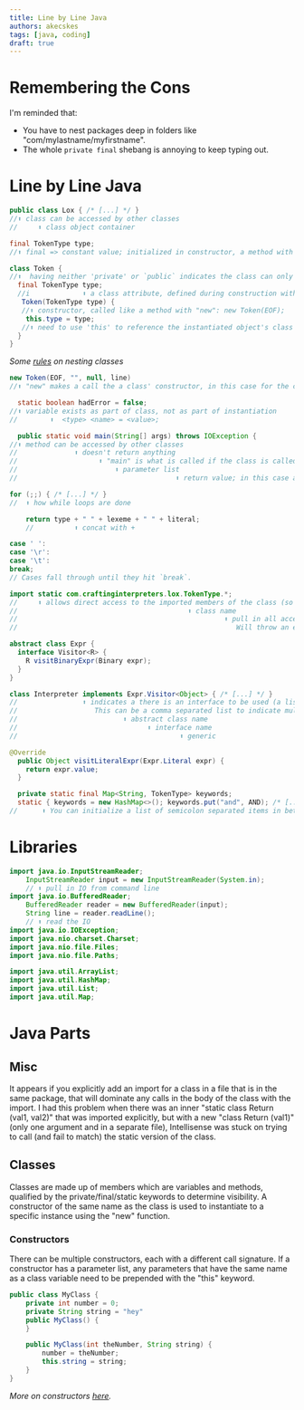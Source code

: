 ```yaml
---
title: Line by Line Java 
authors: akecskes
tags: [java, coding]
draft: true
---
```


# Remembering the Cons
I'm reminded that:
- You have to nest packages deep in folders like "com/mylastname/myfirstname".
- The whole `private final` shebang is annoying to keep typing out.

# Line by Line Java
```java
public class Lox { /* [...] */ }
//⬆️ class can be accessed by other classes
//     ⬆️ class object container
```

```java
final TokenType type;
//⬆️ final => constant value; initialized in constructor, a method with the same name as the class
```

```java
class Token {
//⬆️  having neither 'private' or `public` indicates the class can only be accessed inside of the package.
  final TokenType type;
  //i             ⬆️ a class attribute, defined during construction with the "this" keyword
   Token(TokenType type) {
   //⬆️ constructor, called like a method with "new": new Token(EOF);
    this.type = type;
   //⬆️ need to use 'this' to reference the instantiated object's class attributes.
  }
}
```
_Some [rules][1] on nesting classes_

```java
new Token(EOF, "", null, line)
//⬆️ "new" makes a call the a class' constructor, in this case for the class named "Token"
```


```java
  static boolean hadError = false;
//⬆️ variable exists as part of class, not as part of instantiation
//        ⬆️  <type> <name> = <value>;
```

```java
  public static void main(String[] args) throws IOException { 
//⬆️ method can be accessed by other classes
//              ⬆️ doesn't return anything
//                    ⬆️ "main" is what is called if the class is called directly
//                        ⬆️ parameter list
//                                       ⬆️ return value; in this case an exception
```

```java
for (;;) { /* [...] */ } 
//  ⬆️ how while loops are done
``` 

```java
    return type + " " + lexeme + " " + literal;
    //          ⬆️ concat with + 
```

```java
case ' ':
case '\r':
case '\t':
break;
// Cases fall through until they hit `break`.
```

```java
import static com.craftinginterpreters.lox.TokenType.*;
//     ⬆️ allows direct access to the imported members of the class (so you don't have to type the package name)
//                                          ⬆️ class name
//                                                   ⬆️ pull in all accessible members.
//                                                      Will throw an error if there is ambiguity between classes.
```

```java
abstract class Expr {
  interface Visitor<R> {
    R visitBinaryExpr(Binary expr);
  }
}

class Interpreter implements Expr.Visitor<Object> { /* [...] */ }
//                ⬆️ indicates a there is an interface to be used (a list of methods, effectively)
//                   This can be a comma separated list to indicate multiple interface implementations.
//                          ⬆️ abstract class name
//                                ⬆️ interface name 
//                                        ⬆️ generic 

```

```java
@Override
  public Object visitLiteralExpr(Expr.Literal expr) {
    return expr.value;
  }
```

```java
  private static final Map<String, TokenType> keywords;
  static { keywords = new HashMap<>(); keywords.put("and", AND); /* [...] */ }
//      ⬆️ You can initialize a list of semicolon separated items in between a pair of braces
```

# Libraries
```java
import java.io.InputStreamReader;
    InputStreamReader input = new InputStreamReader(System.in);
    // ⬆️ pull in IO from command line 
import java.io.BufferedReader;
    BufferedReader reader = new BufferedReader(input);
    String line = reader.readLine();
    // ⬆️ read the IO 
import java.io.IOException;
import java.nio.charset.Charset;
import java.nio.file.Files;
import java.nio.file.Paths;

import java.util.ArrayList;
import java.util.HashMap;
import java.util.List;
import java.util.Map;
```

# Java Parts

## Misc

It appears if you explicitly add an import for a class in a file that is in the same package, that will dominate any calls in the body of the class with the import. I had this problem when there was an inner "static class Return (val1, val2)" that was imported explicitly, but with a new "class Return (val1)" (only one argument and in a separate file), Intellisense was stuck on trying to call (and fail to match) the static version of the class.

## Classes

Classes are made up of members which are variables and methods, qualified by the private/final/static keywords to determine visibility. A constructor of the same name as the class is used to instantiate to a specific instance using the "new" function.

### Constructors

There can be multiple constructors, each with a different call signature. If a constructor has a parameter list, any parameters that have the same name as a class variable need to be prepended with the "this" keyword.

```java
public class MyClass {
    private int number = 0;
    private String string = "hey"
    public MyClass() {
    }

    public MyClass(int theNumber, String string) {
        number = theNumber;
        this.string = string;
    }
}
```
_More on constructors [here](https://jenkov.com/tutorials/java/constructors.html)._

[1]: https://docs.oracle.com/javase/tutorial/java/javaOO/nested.html
